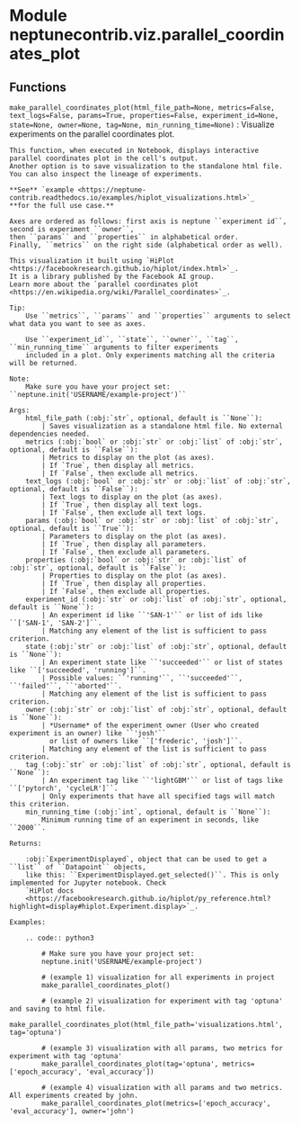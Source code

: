 Module neptunecontrib.viz.parallel_coordinates_plot
===================================================

Functions
---------

    
`make_parallel_coordinates_plot(html_file_path=None, metrics=False, text_logs=False, params=True, properties=False, experiment_id=None, state=None, owner=None, tag=None, min_running_time=None)`
:   Visualize experiments on the parallel coordinates plot.
    
    This function, when executed in Notebook, displays interactive parallel coordinates plot in the cell's output.
    Another option is to save visualization to the standalone html file.
    You can also inspect the lineage of experiments.
    
    **See** `example <https://neptune-contrib.readthedocs.io/examples/hiplot_visualizations.html>`_
    **for the full use case.**
    
    Axes are ordered as follows: first axis is neptune ``experiment id``,
    second is experiment ``owner``,
    then ``params`` and ``properties`` in alphabetical order.
    Finally, ``metrics`` on the right side (alphabetical order as well).
    
    This visualization it built using `HiPlot <https://facebookresearch.github.io/hiplot/index.html>`_.
    It is a library published by the Facebook AI group.
    Learn more about the `parallel coordinates plot <https://en.wikipedia.org/wiki/Parallel_coordinates>`_.
    
    Tip:
        Use ``metrics``, ``params`` and ``properties`` arguments to select what data you want to see as axes.
    
        Use ``experiment_id``, ``state``, ``owner``, ``tag``, ``min_running_time`` arguments to filter experiments
        included in a plot. Only experiments matching all the criteria will be returned.
    
    Note:
        Make sure you have your project set: ``neptune.init('USERNAME/example-project')``
    
    Args:
        html_file_path (:obj:`str`, optional, default is ``None``):
            | Saves visualization as a standalone html file. No external dependencies needed.
        metrics (:obj:`bool` or :obj:`str` or :obj:`list` of :obj:`str`, optional, default is ``False``):
            | Metrics to display on the plot (as axes).
            | If `True`, then display all metrics.
            | If `False`, then exclude all metrics.
        text_logs (:obj:`bool` or :obj:`str` or :obj:`list` of :obj:`str`, optional, default is ``False``):
            | Text logs to display on the plot (as axes).
            | If `True`, then display all text logs.
            | If `False`, then exclude all text logs.
        params (:obj:`bool` or :obj:`str` or :obj:`list` of :obj:`str`, optional, default is ``True``):
            | Parameters to display on the plot (as axes).
            | If `True`, then display all parameters.
            | If `False`, then exclude all parameters.
        properties (:obj:`bool` or :obj:`str` or :obj:`list` of :obj:`str`, optional, default is ``False``):
            | Properties to display on the plot (as axes).
            | If `True`, then display all properties.
            | If `False`, then exclude all properties.
        experiment_id (:obj:`str` or :obj:`list` of :obj:`str`, optional, default is ``None``):
            | An experiment id like ``'SAN-1'`` or list of ids like ``['SAN-1', 'SAN-2']``.
            | Matching any element of the list is sufficient to pass criterion.
        state (:obj:`str` or :obj:`list` of :obj:`str`, optional, default is ``None``):
            | An experiment state like ``'succeeded'`` or list of states like ``['succeeded', 'running']``.
            | Possible values: ``'running'``, ``'succeeded'``, ``'failed'``, ``'aborted'``.
            | Matching any element of the list is sufficient to pass criterion.
        owner (:obj:`str` or :obj:`list` of :obj:`str`, optional, default is ``None``):
            | *Username* of the experiment owner (User who created experiment is an owner) like ``'josh'``
              or list of owners like ``['frederic', 'josh']``.
            | Matching any element of the list is sufficient to pass criterion.
        tag (:obj:`str` or :obj:`list` of :obj:`str`, optional, default is ``None``):
            | An experiment tag like ``'lightGBM'`` or list of tags like ``['pytorch', 'cycleLR']``.
            | Only experiments that have all specified tags will match this criterion.
        min_running_time (:obj:`int`, optional, default is ``None``):
            Minimum running time of an experiment in seconds, like ``2000``.
    
    Returns:
    
        :obj:`ExperimentDisplayed`, object that can be used to get a ``list`` of ``Datapoint`` objects,
        like this: ``ExperimentDisplayed.get_selected()``. This is only implemented for Jupyter notebook. Check
        `HiPlot docs
        <https://facebookresearch.github.io/hiplot/py_reference.html?highlight=display#hiplot.Experiment.display>`_.
    
    Examples:
    
        .. code:: python3
    
            # Make sure you have your project set:
            neptune.init('USERNAME/example-project')
    
            # (example 1) visualization for all experiments in project
            make_parallel_coordinates_plot()
    
            # (example 2) visualization for experiment with tag 'optuna' and saving to html file.
            make_parallel_coordinates_plot(html_file_path='visualizations.html', tag='optuna')
    
            # (example 3) visualization with all params, two metrics for experiment with tag 'optuna'
            make_parallel_coordinates_plot(tag='optuna', metrics=['epoch_accuracy', 'eval_accuracy'])
    
            # (example 4) visualization with all params and two metrics. All experiments created by john.
            make_parallel_coordinates_plot(metrics=['epoch_accuracy', 'eval_accuracy'], owner='john')